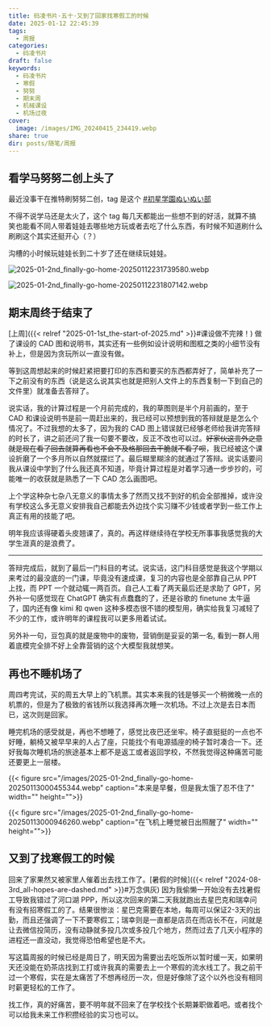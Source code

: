 ```yaml
---
title: 码凌书片·五十·又到了回家找寒假工的时候
date: 2025-01-12 22:45:39
tags:
  - 周报
categories:
  - 码凌书片
draft: false
keywords:
  - 码凌书片
  - 寒假
  - 努努
  - 期末周
  - 机械课设
  - 机场过夜
cover:
  image: /images/IMG_20240415_234419.webp
share: true
dir: posts/随笔/周报
---
```


## 看学马努努二创上头了

最近没事干在推特刷努努二创，tag 是这个 [\#初星学園ぬいぬい部](https://x.com/search?q=%23%E5%88%9D%E6%98%9F%E5%AD%A6%E5%9C%92%E3%81%AC%E3%81%84%E3%81%AC%E3%81%84%E9%83%A8&src=recent_search_click)

不得不说学马还是太火了，这个 tag 每几天都能出一些想不到的好活，就算不搞笑也能看不同人带着娃娃去哪些地方玩或者去吃了什么东西，有时候不知道刷什么刷刷这个其实还挺开心（？）

沟槽的小时候玩娃娃长到二十岁了还在继续玩娃娃。

![2025-01-2nd_finally-go-home-20250112231739580.webp](/images/2025-01-2nd_finally-go-home-20250112231739580.webp)

![2025-01-2nd_finally-go-home-20250112231807142.webp](/images/2025-01-2nd_finally-go-home-20250112231807142.webp)

## 期末周终于结束了

[上周]({{< relref "2025-01-1st_the-start-of-2025.md" >}}#课设做不完辣！) 做了课设的 CAD 图和说明书，其实还有一些例如设计说明和图框之类的小细节没有补上，但是因为贪玩所以一直没有做。

等到这周想起来的时候赶紧把要打印的东西和要买的东西都弄好了，简单补充了一下之前没有的东西（说是这么说其实也就是把别人文件上的东西复制一下到自己的文件里）就准备去答辩了。

说实话，我的计算过程是一个月前完成的，我的草图则是半个月前画的，至于 CAD 和课设说明书是前一周赶出来的，我已经可以预想到我的答辩就是是怎么个情况了。不过我想的太多了，因为我的 CAD 图上错误就已经够老师给我讲完答辩的时长了，讲之前还问了我一句要不要改，反正不改也可以过。~~好家伙这言外之意就是现在看了回去就算再看也不会不及格那回去干脆就不看了呗~~，我已经被这个课设折磨了一个多月所以自然就摆烂了。最后糊里糊涂的就通过了答辩。说实话要问我从课设中学到了什么我还真不知道，毕竟计算过程是对着学习通一步步抄的，可能唯一的收获就是熟悉了一下 CAD 怎么画图吧。

上个学这种杂七杂八无意义的事情太多了然而又找不到好的机会全部推掉，或许没有学校这么多无意义安排我自己都能去外边找个实习赚不少钱或者学到一些工作上真正有用的技能了吧。

明年我应该得硬着头皮翘课了，真的。再这样继续待在学校无所事事我感觉我的大学生涯真的是浪费了。

---

答辩完成后，就到了最后一门科目的考试。说实话，这门科目感觉是我这个学期以来考过的最没底的一门课，毕竟没有速成课，复习的内容也是全部靠自己从 PPT 上找，而 PPT 一个就动辄一两百页。自己人工看了两天最后还是求助了 GPT，另外补一句感觉现在 ChatGPT 确实有点蠢蠢的了，还是谷歌的 finetune 太牛逼了，国内还有像 kimi 和 qwen 这种多模态很不错的模型用，确实给我复习减轻了不少的工作，或许明年的课程我可以更多用着试试。

另外补一句，豆包真的就是废物中的废物，营销倒是妥妥的第一名, 看到一群人用着底模完全排不好上全靠营销的这个大模型我就想笑。

## 再也不睡机场了

周四考完试，买的周五大早上的飞机票。其实本来我的钱是够买一个稍微晚一点的机票的，但是为了极致的省钱所以我选择再次睡一次机场。不过上次是去日本而已，这次则是回家。

睡完机场的感受就是，再也不想睡了，感觉比夜巴还坐牢。椅子直挺挺的一点也不好睡，躺椅又被早早来的人占了座，只能找个有电源插座的椅子暂时凑合一下。还好我每次睡机场的旅途基本上都不是返工或者返回学校，不然我觉得这种痛苦可能还要更上一层楼。

{{< figure src="/images/2025-01-2nd_finally-go-home-20250113000455344.webp" caption="本来是早餐，但是我太饿了忍不住了" width="" height="">}}

{{< figure src="/images/2025-01-2nd_finally-go-home-20250113000946260.webp" caption="在飞机上睡觉被日出照醒了" width="" height="">}}

## 又到了找寒假工的时候

回来了家果然又被家里人催着出去找工作了。[暑假的时候]({{< relref "2024-08-3rd_all-hopes-are-dashed.md" >}}#万念俱灰) 因为我偷懒一开始没有去找暑假工导致我错过了河口湖 PPP，所以这次回来的第二天我就跑出去星巴克和瑞幸问有没有招寒假工的了。结果很惨淡：星巴克需要在本地，每周可以保证2-3天的出勤，而且还强调了一下不要寒假工；瑞幸则是一直都是店员在而店长不在，问就是让去微信投简历，没有动静就多投几次或多投几个地方，然而过去了几天小程序的进程还一直没动，我觉得恐怕希望也是不大。

写这篇周报的时候已经是周日了，明天因为需要出去吃饭所以暂时缓一天，如果明天还没能在奶茶店找到工打或许我真的需要去上一个寒假的流水线工了。我之前干过一个寒假，实在是太痛苦了不想再经历一次，但是好像除了这个以外也没有相同时薪更轻松的工作了。

找工作，真的好痛苦，要不明年就不回来了在学校找个长期兼职做着吧。或者找个可以给我未来工作积攒经验的实习也可以。